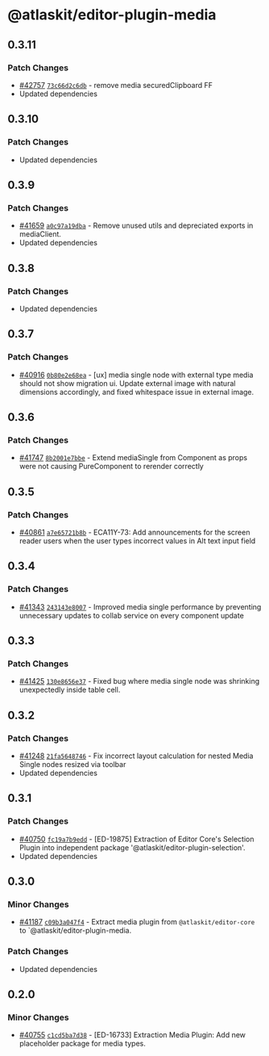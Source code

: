 # @atlaskit/editor-plugin-media

## 0.3.11

### Patch Changes

- [#42757](https://bitbucket.org/atlassian/atlassian-frontend/pull-requests/42757) [`73c66d2c6db`](https://bitbucket.org/atlassian/atlassian-frontend/commits/73c66d2c6db) - remove media securedClipboard FF
- Updated dependencies

## 0.3.10

### Patch Changes

- Updated dependencies

## 0.3.9

### Patch Changes

- [#41659](https://bitbucket.org/atlassian/atlassian-frontend/pull-requests/41659) [`a0c97a19dba`](https://bitbucket.org/atlassian/atlassian-frontend/commits/a0c97a19dba) - Remove unused utils and depreciated exports in mediaClient.
- Updated dependencies

## 0.3.8

### Patch Changes

- Updated dependencies

## 0.3.7

### Patch Changes

- [#40916](https://bitbucket.org/atlassian/atlassian-frontend/pull-requests/40916) [`0b80e2e68ea`](https://bitbucket.org/atlassian/atlassian-frontend/commits/0b80e2e68ea) - [ux] media single node with external type media should not show migration ui. Update external image with natural dimensions accordingly, and fixed whitespace issue in external image.

## 0.3.6

### Patch Changes

- [#41747](https://bitbucket.org/atlassian/atlassian-frontend/pull-requests/41747) [`8b2001e7bbe`](https://bitbucket.org/atlassian/atlassian-frontend/commits/8b2001e7bbe) - Extend mediaSingle from Component as props were not causing PureComponent to rerender correctly

## 0.3.5

### Patch Changes

- [#40861](https://bitbucket.org/atlassian/atlassian-frontend/pull-requests/40861) [`a7e65721b8b`](https://bitbucket.org/atlassian/atlassian-frontend/commits/a7e65721b8b) - ECA11Y-73: Add announcements for the screen reader users when the user types incorrect values in Alt text input field

## 0.3.4

### Patch Changes

- [#41343](https://bitbucket.org/atlassian/atlassian-frontend/pull-requests/41343) [`243143e8007`](https://bitbucket.org/atlassian/atlassian-frontend/commits/243143e8007) - Improved media single performance by preventing unnecessary updates to collab service on every component update

## 0.3.3

### Patch Changes

- [#41425](https://bitbucket.org/atlassian/atlassian-frontend/pull-requests/41425) [`130e8656e37`](https://bitbucket.org/atlassian/atlassian-frontend/commits/130e8656e37) - Fixed bug where media single node was shrinking unexpectedly inside table cell.

## 0.3.2

### Patch Changes

- [#41248](https://bitbucket.org/atlassian/atlassian-frontend/pull-requests/41248) [`21fa5648746`](https://bitbucket.org/atlassian/atlassian-frontend/commits/21fa5648746) - Fix incorrect layout calculation for nested Media Single nodes resized via toolbar
- Updated dependencies

## 0.3.1

### Patch Changes

- [#40750](https://bitbucket.org/atlassian/atlassian-frontend/pull-requests/40750) [`fc19a7b9edd`](https://bitbucket.org/atlassian/atlassian-frontend/commits/fc19a7b9edd) - [ED-19875] Extraction of Editor Core's Selection Plugin into independent package '@atlaskit/editor-plugin-selection'.
- Updated dependencies

## 0.3.0

### Minor Changes

- [#41187](https://bitbucket.org/atlassian/atlassian-frontend/pull-requests/41187) [`c09b3a047f4`](https://bitbucket.org/atlassian/atlassian-frontend/commits/c09b3a047f4) - Extract media plugin from `@atlaskit/editor-core` to `@atlaskit/editor-plugin-media.

### Patch Changes

- Updated dependencies

## 0.2.0

### Minor Changes

- [#40755](https://bitbucket.org/atlassian/atlassian-frontend/pull-requests/40755) [`c1cd5ba7d38`](https://bitbucket.org/atlassian/atlassian-frontend/commits/c1cd5ba7d38) - [ED-16733] Extraction Media Plugin: Add new placeholder package for media types.
